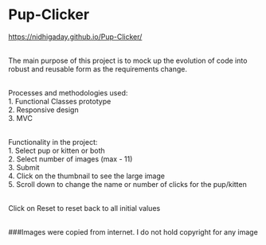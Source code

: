 # Pup-Clicker

https://nidhigaday.github.io/Pup-Clicker/

<br>The main purpose of this project is to mock up the evolution of code into robust and reusable form as the requirements change.

<br>Processes and methodologies used:
<br>1. Functional Classes prototype 
<br>2. Responsive design
<br>3. MVC

<br>Functionality in the project:
<br>1. Select pup or kitten or both 
<br>2. Select number of images (max - 11)
<br>3. Submit
<br>4. Click on the thumbnail to see the large image 
<br>5. Scroll down to change the name or number of clicks for the pup/kitten

<br>Click on Reset to reset back to all initial values

<br>###Images were copied from internet. I do not hold copyright for any image


